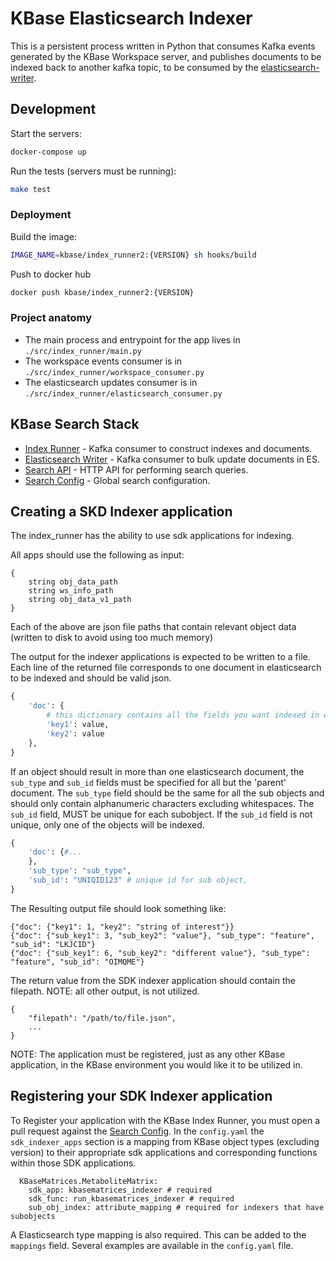 # KBase Elasticsearch Indexer

This is a persistent process written in Python that consumes Kafka events generated by the KBase Workspace server, and publishes documents to be indexed back to another kafka topic, to be consumed by the [elasticsearch-writer](https://github.com/kbaseIncubator/elasticsearch_writer).

## Development

Start the servers:

```sh
docker-compose up
```

Run the tests (servers must be running):

```sh
make test
```

### Deployment

Build the image:

```sh
IMAGE_NAME=kbase/index_runner2:{VERSION} sh hooks/build
```

Push to docker hub

```sh
docker push kbase/index_runner2:{VERSION}
```

### Project anatomy

* The main process and entrypoint for the app lives in `./src/index_runner/main.py`
* The workspace events consumer is in `./src/index_runner/workspace_consumer.py`
* The elasticsearch updates consumer is in `./src/index_runner/elasticsearch_consumer.py`

## KBase Search Stack

* [Index Runner](https://github.com/kbaseIncubator/index_runner_deluxe) - Kafka consumer to construct indexes and documents.
* [Elasticsearch Writer](https://github.com/kbaseIncubator/elasticsearch_writer<Paste>) - Kafka consumer to bulk update documents in ES.
* [Search API](https://github.com/kbaseIncubator/search_api_deluxe) - HTTP API for performing search queries.
* [Search Config](https://github.com/kbaseIncubator/search_config) - Global search configuration.

## Creating a SKD Indexer application

The index_runner has the ability to use sdk applications for indexing.

All apps should use the following as input:
```
{
    string obj_data_path
    string ws_info_path
    string obj_data_v1_path
}
```
Each of the above are json file paths that contain relevant object data (written to disk to avoid using too much memory)

The output for the indexer applications is expected to be written to a file. Each line of the returned file corresponds to one document in elasticsearch to be indexed and should be valid json.

```python
{
	'doc': {
		# this dictionary contains all the fields you want indexed in elasticsearch
		'key1': value,
		'key2': value
	},
}
```

If an object should result in more than one elasticsearch document, the `sub_type` and `sub_id` fields must be specified for all but the 'parent' document. The `sub_type` field should be the same for all the sub objects and should only contain alphanumeric characters excluding whitespaces. The `sub_id` field, MUST be unique for each subobject. If the `sub_id` field is not unique, only one of the objects will be indexed.
```python
{
	'doc': {#...
	},
	'sub_type': "sub_type",
	'sub_id': "UNIQID123" # unique id for sub object,
}
```

The Resulting output file should look something like:
```
{"doc": {"key1": 1, "key2": "string of interest"}}
{"doc": {"sub_key1": 3, "sub_key2": "value"}, "sub_type": "feature", "sub_id": "LKJCID"}
{"doc": {"sub_key1": 6, "sub_key2": "different value"}, "sub_type": "feature", "sub_id": "OIMQME"}
```
The return value from the SDK indexer application should contain the filepath. NOTE: all other output, is not utilized.
```
{
	"filepath": "/path/to/file.json",
	...
}
```

NOTE: The application must be registered, just as any other KBase application, in the KBase environment you would like it to be utilized in.

## Registering your SDK Indexer application

To Register your application with the KBase Index Runner, you must open a pull request against the [Search Config](https://github.com/kbaseIncubator/search_config). In the `config.yaml` the `sdk_indexer_apps` section is a mapping from KBase object types (excluding version) to their appropriate sdk applications and corresponding functions within those SDK applications.
```
  KBaseMatrices.MetaboliteMatrix:
    sdk_app: kbasematrices_indexer # required
    sdk_func: run_kbasematrices_indexer # required
    sub_obj_index: attribute_mapping # required for indexers that have subobjects
```
A Elasticsearch type mapping is also required. This can be added to the `mappings` field. Several examples are available in the `config.yaml` file.
